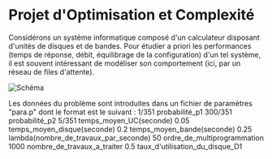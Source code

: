 Projet d'Optimisation et Complexité
===================

Considérons un système informatique composé d'un calculateur disposant d'unités de disques et de bandes. Pour étudier a priori les performances (temps de réponse, débit, équilibrage de la configuration) 
d'un tel système, il est souvent intéressant de modéliser son comportement (ici, par un réseau de files 
d'attente). 

![Schéma](http://image.noelshack.com/fichiers/2013/24/1371415362-descriptif.jpg)

Les données du problème sont introduites dans un fichier de paramètres "para.p" dont le format est le suivant : 
 1/351 probabilité_p1 
 300/351 probabilité_p2 
 5/351 temps_moyen_UC(seconde) 
 0.05 temps_moyen_disque(seconde) 
 0.2 temps_moyen_bande(seconde) 
 0.25 lambda(nombre_de_travaux_par_seconde) 
 50 ordre_de_multiprogrammation 
 1000 nombre_de_travaux_a_traiter 
 0.5 taux_d'utilisation_du_disque_D1
